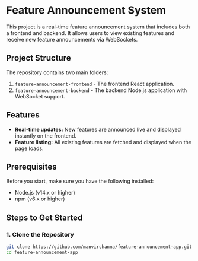 # Feature Announcement System

This project is a real-time feature announcement system that includes both a frontend and backend. It allows users to view existing features and receive new feature announcements via WebSockets.

## Project Structure

The repository contains two main folders:

1. `feature-announcement-frontend` - The frontend React application.
2. `feature-announcement-backend` - The backend Node.js application with WebSocket support.

## Features

- **Real-time updates:** New features are announced live and displayed instantly on the frontend.
- **Feature listing:** All existing features are fetched and displayed when the page loads.

## Prerequisites

Before you start, make sure you have the following installed:

- Node.js (v14.x or higher)
- npm (v6.x or higher)

## Steps to Get Started

### 1. Clone the Repository

```bash
git clone https://github.com/manvirchanna/feature-announcement-app.git
cd feature-announcement-app
